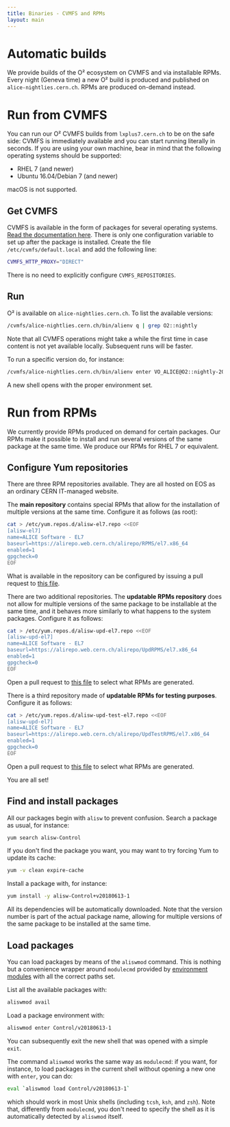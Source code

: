```yaml
---
title: Binaries - CVMFS and RPMs
layout: main
---
```


Automatic builds
================

We provide builds of the O² ecosystem on CVMFS and via installable RPMs. Every night (Geneva time)
a new O² build is produced and published on `alice-nightlies.cern.ch`. RPMs are produced on-demand
instead.


Run from CVMFS
==============

You can run our O² CVMFS builds from `lxplus7.cern.ch` to be on the safe side: CVMFS is immediately
available and you can start running literally in seconds. If you are using your own machine, bear in
mind that the following operating systems should be supported:

  * RHEL 7 (and newer)
  * Ubuntu 16.04/Debian 7 (and newer)

macOS is not supported.


Get CVMFS
---------

CVMFS is available in the form of packages for several operating systems.
[Read the documentation here](https://cernvm.cern.ch/portal/filesystem/quickstart). There is only
one configuration variable to set up after the package is installed. Create the file
`/etc/cvmfs/default.local` and add the following line:

```bash
CVMFS_HTTP_PROXY="DIRECT"
```

There is no need to explicitly configure `CVMFS_REPOSITORIES`.


Run
---

O² is available on `alice-nightlies.cern.ch`. To list the available versions:

```bash
/cvmfs/alice-nightlies.cern.ch/bin/alienv q | grep O2::nightly
```

Note that all CVMFS operations might take a while the first time in case content is not yet
available locally. Subsequent runs will be faster.

To run a specific version do, for instance:

```bash
/cvmfs/alice-nightlies.cern.ch/bin/alienv enter VO_ALICE@O2::nightly-20180614-1
```

A new shell opens with the proper environment set.


Run from RPMs
=============

We currently provide RPMs produced on demand for certain packages. Our RPMs make it possible to
install and run several versions of the same package at the same time. We produce our RPMs for
RHEL 7 or equivalent.


Configure Yum repositories
--------------------------

There are three RPM repositories available. They are all hosted on EOS as an ordinary CERN
IT-managed website.

The **main repository** contains special RPMs that allow for the installation of multiple versions
at the same time. Configure it as follows (as root):

```bash
cat > /etc/yum.repos.d/alisw-el7.repo <<EOF
[alisw-el7]
name=ALICE Software - EL7
baseurl=https://alirepo.web.cern.ch/alirepo/RPMS/el7.x86_64
enabled=1
gpgcheck=0
EOF
```

What is available in the repository can be configured by issuing a pull request to [this
file](https://github.com/alisw/ali-bot/blob/master/publish/aliPublish-rpms.conf).

There are two additional repositories. The **updatable RPMs repository** does not allow for multiple
versions of the same package to be installable at the same time, and it behaves more similarly to
what happens to the system packages. Configure it as follows:

```bash
cat > /etc/yum.repos.d/alisw-upd-el7.repo <<EOF
[alisw-upd-el7]
name=ALICE Software - EL7
baseurl=https://alirepo.web.cern.ch/alirepo/UpdRPMS/el7.x86_64
enabled=1
gpgcheck=0
EOF
```

Open a pull request to [this
file](https://github.com/alisw/ali-bot/blob/master/publish/aliPublish-updatable-rpms.conf) to select
what RPMs are generated.

There is a third repository made of **updatable RPMs for testing purposes**. Configure it as
follows:

```bash
cat > /etc/yum.repos.d/alisw-upd-test-el7.repo <<EOF
[alisw-upd-el7]
name=ALICE Software - EL7
baseurl=https://alirepo.web.cern.ch/alirepo/UpdTestRPMS/el7.x86_64
enabled=1
gpgcheck=0
EOF
```

Open a pull request to [this
file](https://github.com/alisw/ali-bot/blob/master/publish/aliPublish-updatable-test-rpms.conf) to select
what RPMs are generated.


You are all set!


Find and install packages
-------------------------

All our packages begin with `alisw` to prevent confusion. Search a package as usual, for instance:

```bash
yum search alisw-Control
```

If you don't find the package you want, you may want to try forcing Yum to update its cache:

```bash
yum -v clean expire-cache
```

Install a package with, for instance:

```bash
yum install -y alisw-Control+v20180613-1
```

All its dependencies will be automatically downloaded. Note that the version number is part of the
actual package name, allowing for multiple versions of the same package to be installed at the same
time.


Load packages
-------------

You can load packages by means of the `aliswmod` command. This is nothing but a convenience wrapper
around `modulecmd` provided by [environment modules](https://github.com/cea-hpc/modules) with all
the correct paths set.

List all the available packages with:

```bash
aliswmod avail
```

Load a package environment with:

```bash
aliswmod enter Control/v20180613-1
```

You can subsequently exit the new shell that was opened with a simple `exit`.

The command `aliswmod` works the same way as `modulecmd`: if you want, for instance, to load
packages in the current shell without opening a new one with `enter`, you can do:

```bash
eval `aliswmod load Control/v20180613-1`
```

which should work in most Unix shells (including `tcsh`, `ksh`, and `zsh`). Note that, differently
from `modulecmd`, you don't need to specify the shell as it is automatically detected by `aliswmod`
itself.
